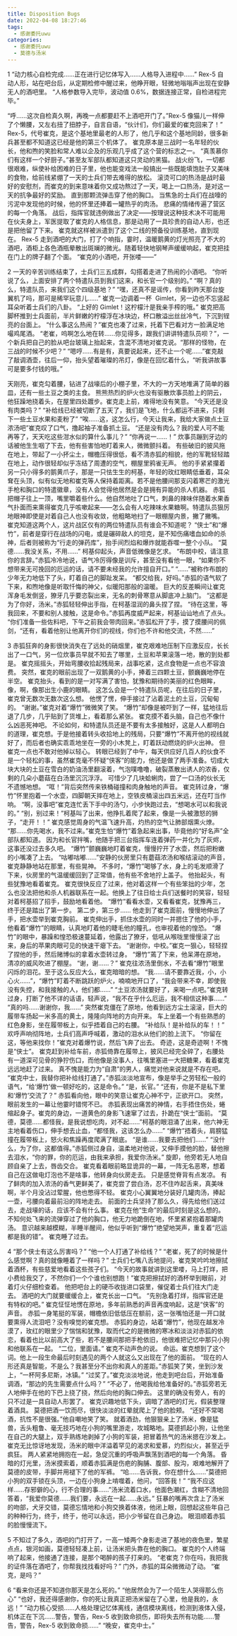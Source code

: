 ```yaml
---
title: Disposition Bugs
date: 2022-04-08 18:27:46
tags:
  - 感谢委托uwu
categories:
  - 感谢委托uwu
  - 莫德与汤米
---
```


1
“动力核心自检完成……正在进行记忆体写入……人格导入进程中……”
Rex-5 自动人形，站在吧台后，从定期检修中醒过来，他睁开眼，轻微地嗡嗡声出现在安静无人的酒吧里。
“人格参数导入完毕，波动值 0.6%，数据连接正常，自检进程完毕。”

<!-- more -->

“呼……这次自检真久啊，再晚一点都要赶不上酒吧开门了。”Rex-5 像猫儿一样伸了个懒腰，又左右扭了扭脖子，自言自语，“伙计们，你们最爱的崔克回来了！”
Rex-5，代号崔克，是这个基地里最老的人形了，他几乎和这个基地同龄，很多新兵甚至都不知道这已经是他的第三个机体了。
崔克原本是三战时一名年轻的伙长，他和煦的笑脸和常人难以企及的乐观几乎成了这个营的标志之一。
“真羡慕你们有这样一个好厨子。”甚至友军部队都知道这只灵动的黑猫。
战火纷飞，一切都很艰难，纵使补给困难的日子里，他也能变戏法一般搞出一些既能填饱肚子又美味的食物，给前线紧绷了一天的士兵们带去难得的放松。
滚烫可口的热汤是战时最好的安慰剂，而崔克的到来意味着你又成功熬过了一天，喝上一口热汤，是对这一天的抗争最好的奖励。
直到那颗流弹击穿了他的胸口。
当焦急的士兵们在战嚎的污泥中发现他的时候，他的怀里还捧着一罐热乎的肉汤。
悲痛的情绪传遍了营区的每一个角落。
战后，指挥官就违例做出了决定——按理说这种技术决不可能用在伙夫身上，军医提取了崔克的人格信息，那是动用了一具珍贵的自动人形，也还是把他留了下来。
崔克就这样被派遣到了这个二线的预备役训练基地，直到现在。
Rex-5 走到酒吧的大门，打了个响指，霎时，温暖鹅黄的灯光照亮了不大的酒吧，酒柜上各色酒瓶晕散出斑斓的微光。随着轻快地钢琴声缓缓响起，崔克把挂在门上的牌子翻了个面。
“崔克的小酒吧，开张喽——”

2
一天的辛苦训练结束了，士兵们三五成群，勾搭着走进了热闹的小酒吧。
“你听说了么，上面安排了两个特遣队员到我们这来，和长官一个级别的。”
“啊？真的么，特遣队员，来我们这个四级基地？”
“嘿，还真不是谣传，你看到昨天那台旋翼机了吗，那可是稀罕玩意儿……”
崔克一边调着一杯  Gimlet，另一边也不忘竖起耳朵听着士兵们的八卦。
“上好的 Gimlet！这柠檬汁是我亲手榨的哦。”
崔克把高脚杯推到士兵面前，半片鲜嫩的柠檬浮在冰块边，杯口散溢出丝丝冷气，下沉到锃亮的台面上。
“什么事这么热闹？”崔克也凑了过来，托着下巴看对方一脸满足地嘬鸡尾酒。
“老崔，呜啊怎么地在转……你见得多，跟我们讲讲特遣队员呗？”，一个新兵把自己的脸从吧台玻璃上抬起来，含混不清地对崔克说。“那样的怪物，在三战的时候不少吧？”
“嗯哼……有是有，真要说起来，还不止一个呢……”崔克敲了敲调酒壶，往后一仰，抬头望着璀璨的吊灯，像是在回忆着什么，“听我讲故事可是要多付钱的哦。”

天刚亮，崔克勾着腰，钻进了战壕后的小棚子里，不大的一方天地堆满了简单的器皿，还有一些土豆之类的主食。
熊熊热烈的炉火也没有驱散炊事员脸上的阴云，他狂躁地挠着头，在屋里四处踱步。崔克走上前，难得地没有笑意。
“今天还是没有肉类吗？”
“补给线已经被切断了五天了，我们是飞地，什么都运不进来，只剩下一些土豆水果和麦粉了”
“唉……这，这怎么行，今天让我来，我给大家做点土豆浓汤吧”崔克叹了口气，撸起袖子准备抓土豆。
“还是没有肉么？我的爱人可不能再等了，天天吃这些泔水似的算什么事儿？”
“你再说一……！”
炊事员蹦到牙边的话被他生生咽了下去，他有些害怕地盯着来人，微微颤抖着。
有些破旧的披风拖在地上，带起了一小抔尘土，帽檐压得很低，看不清赤狐的相貌，他的军靴轻轻踏在地上，动作很轻却似乎冻结了周遭的空气，棚屋里鸦雀无声。
他的手紧紧攥着另一只小得多的鹅黄爪子，那是一只怯生生的柯基，年轻的玫红眼睛低垂着，耳朵耷在头顶，似有似无地和崔克等人保持着距离。若不是他腰间那支闪着寒芒的激光手枪和胸口的特遣徽章，没有人会觉得他居然是会是拥有异能的杀人机器。
赤狐把帽子往上一顶，嘴里嚼着些什么。他自然地吐了口气，刺鼻的辣味伴随着水果香气扑面而来熏得崔克几乎咳嗽起来——怎么会有人吃辣味水果糖啊。特遣队员狠厉地眼神即使是对着自己人也没有收敛，他粗略地扫了一眼棚屋内景，撇了撇嘴。
崔克知道这两个人，这片战区仅有的两位特遣队员有谁会不知道呢？
“侠士”和“爆竹”，前者是穿行在战场的闪电，或是碾碎敌人的坦克，是不知伤痛嗜血如命的杀神，后者则被称为“行走的弹药库”，抬手间烈焰和爆炸就能吞噬一整个小队。
“莫德……我没关系，不用……”
柯基仰起头，声音低微像是乞求。
“布朗中校，请注意你的言辞。”赤狐冷冷地说，语气冷厉得像是训斥，甚至没有看他一眼，“如果你不想带来无可挽回的厄运的话，请不要未经我的允许擅自开口。”
“……”被称作布朗的少年无力地低下了头，盯着自己的脚趾发呆。
“都交给我，好吗。”赤狐的语气软了下来，和煦地像是听取忏悔的神父，似暖阳那般的温暖。
巨大的反差瞬间让崔克浑身毛发倒竖，獠牙几乎要恣裂出来，无名的刺骨寒意从脚底冲上脑门。
“这都是为了你好，汤米。”赤狐轻轻伸出手指，在柯基湿润的鼻头捏了捏。
“待在这里，等我回来，不要和别人接触，这是命令。”赤狐再度威严起来，柯基讪讪地点了点头。
“你们准备一些佐料吧，下午之前我会带肉回来。”赤狐松开了手，摸了摸腰间的佩剑，“还有，看着他别让他离开你们的视线，你们也不许和他交流，不然……”

3
赤狐狂奔的身影很快消失在了远处的硝烟里，崔克艰难地压制下应激反应，长长出了一口气，另一位炊事员早就不知去了哪里，土豆和苹果滚落一地，散的到处都是。
崔克摇摇头，开始弯腰收拾起残局来，战事吃紧，这点食物是一点也不容浪费。
突然，崔克的眼前出现了一双鹅黄的小手，捧着三四颗土豆，颤巍巍地停在半空。
崔克抬头，看到的是一对写满了害怕，犹豫和期待的美丽的红色眼眸，像，啊，像那出生小鹿的眼睛。
这怎么会是一个特遣队员呢，在往后的日子里，崔克曾无数次无数次这么想。
他愣了愣，伸手接过了沾着泥土的土豆，沉甸甸的。
“谢谢。”崔克对着“爆竹”微微笑了笑。
“爆竹”却像是被吓到了一样，猛地往后退了几步，几乎贴到了货堆上，看着那么紧张。
崔克摸不着头脑，自己也不像什么凶恶死神吧。
不论如何，和特遣队员还是不要有太多接触好，这是人人都明白的道理，崔克想。于是他接着转头收拾地上的残局，只要“爆竹”不离开他的视线就好了，而后者也确实乖乖地坐在一旁的小木凳上，盯着跃动燃烧的炉火出神。
但崔克一点也不敢对他掉以轻心。
转眼已经到了中午，每天供应好几百人的伙食不是一个轻松的事，虽然崔克毫不怀疑“侠客”的能力，他还是做了两手准备。切成大块大块的土豆在雪白的奶油汤里翻滚着，气泡噗噜噜，破裂蒸散出诱人的浓香，仅剩的几朵小蘑菇在白汤里沉沉浮浮。
可惜少了几块蛤蜊肉，尝了一口汤的伙长无不遗憾地想。
“哐！”背后突然传来铁桶碰撞和肉身触地的声音。
崔克转过身，“爆竹”怀里抱着一个水壶，四脚朝天摔在地上，空铁皮桶滚出四五米远，还在叮当作响。
“啊，没事吧”崔克连忙丢下手中的汤勺，小步快跑过去，“想喝水可以和我说的。”
“别，别过来！”柯基叫了出来，他挣扎着爬了起来，像是一头被激怒的狮子，“走开！！”
崔克感觉周身的气温飞速升高，灼热的空气让肺部烟熏火燎。
“那……你先喝水，我不过来。”崔克生怕“爆竹”着急起来出事，毕竟他的“好名声”全部队都知道。
因为和长官拌嘴，他随手把三台指挥车连着弹药一并化为了灰烬，这事还没过去多久吧。
“爆竹”颤巍巍地盯着崔克，慢慢拧开了水壶，然后把粉嫩的小嘴凑了上去。
“咕嘟咕嘟……”安静的伙房里只有蘑菇浓汤和喉结滚动的声音，崔克静静地站在那里，有些晃神。
不多时，“爆竹”喝够了水，身上的毛发顺滑了下来，伙房里的气温缓缓回到了正常值，他有些不舍地拧上盖子。
他抬起头，有些犹豫地看着崔克。
崔克很快反应了过来，他对着这样一个有些笨拙的少年，怎么也没法把他和杀人机器联系在一起。他换上了往日给士兵们送餐时的笑容，轻轻对着柯基招了招手，鼓励地看着他。
“爆竹”看看水壶，又看看崔克，犹豫再三，终于还是踏出了第一步。
第二步，第三步……
他走到了崔克面前，慢慢地伸出了手，把水壶举到崔克胸前。
崔克伸出手，抓住水壶的同时一并摁住了他的小手，他看着“爆竹”的眼睛，认真地盯着他的睫毛他的瞳孔，也审视着他的惶恐。
“爆竹”的眼中，暴躁和惶恐极速蔓延着，他露出了獠牙，低吼从喉咙里慢慢滚了出来，身后的苹果肉眼可见的快速干瘪下去。
“谢谢你，中校。”崔克一狠心，轻轻捏了捏他的手，然后赌博似的拿着水壶转过身。
“爆竹”蔫了下来，他呆滞在原地，清凉的威风吹进了棚屋。
“谢，谢……？”
崔克往浓汤里倒水，不去看“爆竹”眼里闪烁的泪花。至于这么反应大么，崔克暗暗的想。
“我……请不要靠近我，小，小心火……”，“爆竹”盯着不断跳跃的炉火，喃喃地开口了，“我会带来不幸，即使我没有失控，和我接触的人，他们都……”
“土豆浓汤就要好了，来喝一点吧。”崔克转过身，打断了他不详的话语，轻声说，“我不在乎什么厄运，我不相信这种事……”
“真的吗……谢谢你，我……”
突然崔克僵在了原地，他看到远方尘土滚滚，巨大的履带车扬起一米多高的黄土，隆隆向阵地的方向开来。
车上坐着一个有些熟悉的红色身影，坐在履带板上，似乎捂着自己的右腰。
“补给队！是补给队的车！！”
欢呼声响彻阵地，士兵们高声呼喊着，激动的泪水从他们的脸上流下。
“你留在这，等他来找你！”崔克对着爆竹说，然后飞奔了出去。
奇迹，这是奇迹啊！不愧是“侠士”。
崔克赶到补给车前，赤狐倚靠在履带上，披风已经完全碎了，右腰处有一道深可见骨的狰狞伤口，而他像是没事人，往嘴里塞进一大把糖果，看着崔克远远地赶了过来。
真不愧是能力为“自肃”的男人，痛觉对他来说就是不存在吧。
“崔克中士，我替你把补给线打通了。”赤狐淡淡地宣布，像是举手之劳轻松一般的语气，“给‘爆竹’做一顿好吃的，这是命令。”
“是，长官。”
“还有，你是不是私下里和‘爆竹’交流了？”
赤狐看向他，眼中的笑意让崔克心神不宁，正欲开口。
突然，眼前发生的一幕让他霎时错愕不已。
赤狐表现出痛苦的神情，右手捂住伤处，蜷缩起身子。崔克的身边，一道黄色的身影飞速窜了过去，扑跪在“侠士”面前。
“莫德，莫德……都怪我，是我说想吃肉，对不起……”柯基的眼泪涌了出来，他六神无主地看着伤口，伸手想去止血，“都怪我，这该怎么办……”
“爆竹”捂着头，肩膀猛撞在履带板上，怒火和焦躁再度爬满了眼底。
“是谁……我要去把他们……”
“没什么，为了你，这都值得。”赤狐侧过身自，温柔地对他说，又伸手摸他的脸，替他擦去泪水，“你的罪，你的厄运，由我来承担，我爱你汤米。”
旋即，他旁若无人地自顾自亲了上去，唇齿交合。
崔克看着眼前略显诡异的一幕，一阵无名恶寒，想着自己在这做电灯泡也不是啥事，他转身向伙房走去。
只是感觉脊背有点发凉。
有了鲜肉的加入浓汤的香气更鲜美了，崔克尝了尝白汤，忍不住咋起舌来，真美味啊，半个月没沾过荤腥，他也憋得不轻。
崔克小心翼翼地分装好几罐肉汤，捧起一壶，弓腰向着最前沿的阵地走去。
前面的士兵坚持了那么久，得先给他们送过去，走战壕的话，应该不会有什么事。
崔克在他“生命”的最后时刻是这么想的。
不知何处飞来的流弹穿过了他的胸口，他无力地跪倒在地，怀里紧紧抱着那罐肉汤。
意识越来越模糊，半睡半醒间，他似乎听到“爆竹”绝望地哭声，重复着“厄运都是我的错”。
崔克睡了过去。

4
“那个侠士有这么厉害吗？”
“他一个人打通了补给线？”
“老崔，死了的时候是什么感觉啊？真的就像睡着了一样吗？”
士兵们七嘴八舌地提问，崔克笑吟吟地擦拭着酒杯，有些慈爱地看着这些孩子们。
“今天的故事就讲到这里喽，马上打烊，把小费给我交了，不然你们一个个谁也别想跑！”崔克把擦拭好的酒杯举到眼前，对着灯火仔细检查着。
他把吧台上的硬币收拢进口袋里，催促着士兵们往大门走去。
酒吧的大门就要缓缓合上，崔克长出一口气。
“先别急着打烊，指挥官还是有特权的吧。”
崔克怔怔地愣在原地，多年前熟悉的声音再度响起，这是“侠客”的声音。
赤狐一身笔挺的军装，帽檐依旧低低压在额前，这一张嘴怕还是一开口就要熏得人流泪吧？没有嗅觉的崔克想。
赤狐的身边，站着“爆竹”，他现在越发冷漠了，玫红的眼里少了惴惴和犹豫，取而代之的是微微的寒冰和淡淡对赤狐的依恋，看着也比以前高大了些，若不是腰间那把手枪依旧，他很难把记忆中那只小狗和他联系在一起。
“二位，里面请。”
崔克不动声色的说。
命运。崔克想到了这个词。他上一段生命最后时刻遇见的两个人就这么又出现在了他的面前。
“现在的人形还真是智能，不是么？我甚至分不出你和真人的差距。”赤狐笑了笑，坐到沙发上，“一杯阿多尼斯，冰镇。”
“过奖了。”崔克淡淡地说，他走到吧台后，开始准备调酒，“那边的先生需要点什么吗？”
“不必了，他喝我给他准备好的。”赤狐旁若无人地伸手在他的下巴上挠了挠，然后向他的胸口伸去。
这里的确没有旁人，有的只不过是一具自动人形罢了。
崔克识趣地低下头，调暗了酒吧的灯光，假装整理着酒具。
莫德把酒一饮而尽，很快淡淡的红晕就爬上了他的脸颊。
“还好不常喝酒，抗性不是很强。”他自嘲地笑了笑。
就着酒劲，他狠狠亲上了汤米，像是猛兽，舌头粗鲁、毫无技巧地在小狗的嘴里游走，攻城略地。莫德抓起小狗，让他坐在自己的大腿上，双手熟练地剥掉了小狗的军装，把冒着热气的汤米摁在沙发上。
崔克无比惊讶地发现，汤米的眼中洋溢着罕见的渴求和爱慕，灼烈似火，甚至近乎疯狂。
两人紧紧地拥抱在一起，急促沉重的呼吸声飘荡到酒吧的每一个角落。
昏暗的灯光里，汤米摸索着，顺着赤狐满是伤疤的胸脯、腹部、股沟，艰难地解开了莫德的皮带，手脚并用褪下了他的军裤。
“哈……告诉我，你在想什么……”莫德把小狗的双手锁在头顶，一边在小狗身上啃噬着，他问，“回答我！”
“我不应这样……存邪僻的心，行不合理的事……”汤米流着口水，他面色潮红，含糊不清地回答着，“我爱你莫德……我们要，永远在一起……永远。”
狂暴的嘴再次含上了汤米的吻部，犬牙交错，莫德忘情地和小狗交换着体液，他闭上眼，回想起这些年自己的种种行为，终于，终于，他可以永远，把小少爷留在自己身边。
眼泪顺着赤狐的脸慢慢流下。

5
不知过了多久，酒吧的门打开了，一高一矮两个身影走进了基地的夜色里，繁星点点，银河如画，莫德轻轻凑上前，让汤米把头靠在他的胸口。
崔克的个人终端响了起来，他接通了连接，是那个喝醉的孩子打来的。
“老崔克？你在吗，我把我的证件落在酒吧了，你帮我找找看好吗？”
门外，赤狐的耳朵微微动了动。
“崔克，是吗？”

6
“看来你还是不知道你那天是怎么死的。”
“他居然会为了一个陌生人哭得那么伤心”
“也好，我还得感谢你，你的死让我真正把汤米留在了心里，他是我的，永远！”
“动力核心受损……人格处理记忆体离线，通信模块离线，检测到液体入侵，机体正在下沉……警告，警告，Rex-5 收到致命损伤，即将失去所有功能……警告，警告，Rex-5 收到致命损……”
“晚安，崔克中士。”

